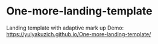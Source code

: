 # One-more-landing-template
Landing template with adaptive mark up
Demo:
https://yulyakuzich.github.io/One-more-landing-template/